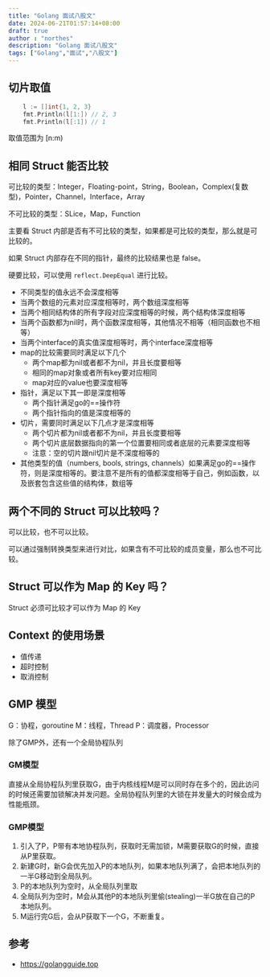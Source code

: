```yaml
---
title: "Golang 面试八股文"
date: 2024-06-21T01:57:14+08:00
draft: true
author : "northes"
description: "Golang 面试八股文"
tags: ["Golang","面试","八股文"]
---
```


## 切片取值

```go
	l := []int{1, 2, 3}
	fmt.Println(l[1:]) // 2, 3
	fmt.Println(l[:1]) // 1
```
取值范围为 \[n:m\)

## 相同 Struct 能否比较

可比较的类型：Integer，Floating-point，String，Boolean，Complex(复数型)，Pointer，Channel，Interface，Array

不可比较的类型：SLice，Map，Function

主要看 Struct 内部是否有不可比较的类型，如果都是可比较的类型，那么就是可比较的。

如果 Struct 内部存在不同的指针，最终的比较结果也是 false。

硬要比较，可以使用 `reflect.DeepEqual` 进行比较。

- 不同类型的值永远不会深度相等
- 当两个数组的元素对应深度相等时，两个数组深度相等
- 当两个相同结构体的所有字段对应深度相等的时候，两个结构体深度相等
- 当两个函数都为nil时，两个函数深度相等，其他情况不相等（相同函数也不相等）
- 当两个interface的真实值深度相等时，两个interface深度相等
- map的比较需要同时满足以下几个
  - 两个map都为nil或者都不为nil，并且长度要相等
  - 相同的map对象或者所有key要对应相同
  - map对应的value也要深度相等
- 指针，满足以下其一即是深度相等
  - 两个指针满足go的==操作符
  - 两个指针指向的值是深度相等的
- 切片，需要同时满足以下几点才是深度相等
  - 两个切片都为nil或者都不为nil，并且长度要相等
  - 两个切片底层数据指向的第一个位置要相同或者底层的元素要深度相等
  - 注意：空的切片跟nil切片是不深度相等的
- 其他类型的值（numbers, bools, strings, channels）如果满足go的==操作符，则是深度相等的。要注意不是所有的值都深度相等于自己，例如函数，以及嵌套包含这些值的结构体，数组等


## 两个不同的 Struct 可以比较吗？

可以比较，也不可以比较。

可以通过强制转换类型来进行对比，如果含有不可比较的成员变量，那么也不可比较。

## Struct 可以作为 Map 的 Key 吗？

Struct 必须可比较才可以作为 Map 的 Key

## Context 的使用场景

- 值传递
- 超时控制
- 取消控制

## GMP 模型

G：协程，goroutine
M：线程，Thread
P：调度器，Processor

除了GMP外，还有一个全局协程队列

### GM模型

直接从全局协程队列里获取G，由于内核线程M是可以同时存在多个的，因此访问的时候还需要加锁解决并发问题。全局协程队列里的大锁在并发量大的时候会成为性能瓶颈。

### GMP模型

1. 引入了P，P带有本地协程队列，获取时无需加锁，M需要获取G的时候，直接从P里获取。
2. 新建G时，新G会优先加入P的本地队列，如果本地队列满了，会把本地队列的一半G移动到全局队列。
3. P的本地队列为空时，从全局队列里取
4. 全局队列为空时，M会从其他P的本地队列里偷(stealing)一半G放在自己的P本地队列。
5. M运行完G后，会从P获取下一个G，不断重复。

### 

## 参考

- https://golangguide.top
